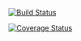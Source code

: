 [![Build Status](https://travis-ci.org/Genide/FileScanner.svg?branch=master)](https://travis-ci.org/Genide/FileScanner)

[![Coverage Status](https://coveralls.io/repos/github/Genide/FileScanner/badge.svg?branch=master)](https://coveralls.io/github/Genide/FileScanner?branch=master)